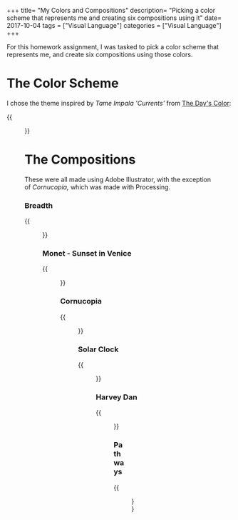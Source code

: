 +++
title= "My Colors and Compositions"
description= "Picking a color scheme that represents me and creating six compositions using it"
date= 2017-10-04
tags = ["Visual Language"]
categories = ["Visual Language"]
+++

For this homework assignment, I was tasked to pick a color scheme that represents me,
and create six compositions using those colors.

# The Color Scheme

I chose the theme inspired by *Tame Impala 'Currents'* from [The Day's Color](http://thedayscolor.com/):

{{<figure src="/blog/images/visual_language/colors/colortheme.png">}}
<br/>

# The Compositions

These were all made using Adobe Illustrator, with the exception of *Cornucopia,* which
was made with Processing.

### Breadth
{{<figure src="/blog/images/visual_language/colors/breadth.png">}}
<br/>

### Monet - Sunset in Venice
{{<figure src="/blog/images/visual_language/colors/monet.png">}}
<br/>

### Cornucopia
{{<figure src="/blog/images/visual_language/colors/cornucopia.png">}}
<br/>

### Solar Clock 
{{<figure src="/blog/images/visual_language/colors/solarclock.png">}}
<br/>

### Harvey Dan
{{<figure src="/blog/images/visual_language/colors/danharvs.png">}}
<br/>

### Pathways
{{<figure src="/blog/images/visual_language/colors/pathways.png">}}
